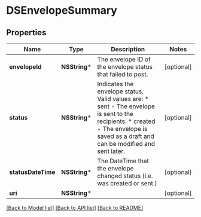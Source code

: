 # DSEnvelopeSummary

## Properties
Name | Type | Description | Notes
------------ | ------------- | ------------- | -------------
**envelopeId** | **NSString*** | The envelope ID of the envelope status that failed to post. | [optional] 
**status** | **NSString*** | Indicates the envelope status. Valid values are:  * sent - The envelope is sent to the recipients.  * created - The envelope is saved as a draft and can be modified and sent later. | [optional] 
**statusDateTime** | **NSString*** | The DateTime that the envelope changed status (i.e. was created or sent.) | [optional] 
**uri** | **NSString*** |  | [optional] 

[[Back to Model list]](../README.md#documentation-for-models) [[Back to API list]](../README.md#documentation-for-api-endpoints) [[Back to README]](../README.md)


